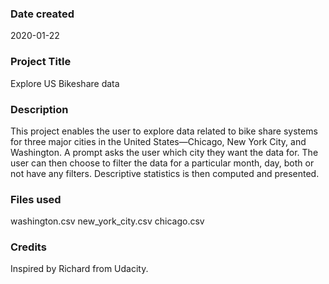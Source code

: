 ### Date created
2020-01-22

### Project Title
Explore US Bikeshare data

### Description
This project enables the user to explore data related to bike share systems for three major cities in the United States—Chicago, New York City, and Washington. A prompt asks the user which city they want the data for. The user can then choose to filter the data for a particular month, day, both or not have any filters. Descriptive statistics is then computed and presented.

### Files used
washington.csv
new_york_city.csv
chicago.csv

### Credits
Inspired by Richard from Udacity.

